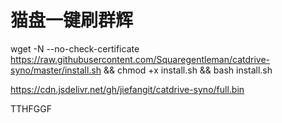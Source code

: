 # 猫盘一键刷群辉
wget -N --no-check-certificate https://raw.githubusercontent.com/Squaregentleman/catdrive-syno/master/install.sh && chmod +x install.sh && bash install.sh

https://cdn.jsdelivr.net/gh/jiefangit/catdrive-syno/full.bin

TTHFGGF
